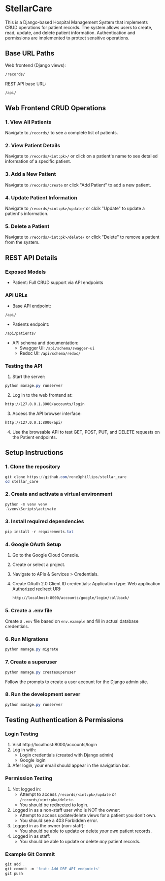 # StellarCare

This is a Django-based Hospital Management System that implements CRUD operations for patient records. The system allows users to create, read, update, and delete patient information. Authentication and permissions are implemented to protect sensitive operations.


## Base URL Paths

Web frontend (Django views):
```bash
/records/
```

REST API base URL:
```bash
/api/
```

## Web Frontend CRUD Operations

### 1. View All Patients
Navigate to `/records/` to see a complete list of patients.

### 2. View Patient Details
Navigate to `/records/<int:pk>/` or click on a patient's name to see detailed information of a specific patient.

### 3. Add a New Patient
Navigate to `/records/create` or click "Add Patient" to add a new patient.

### 4. Update Patient Information
Navigate to `/records/<int:pk>/update/` or clcik "Update" to update a patient's information.

### 5. Delete a Patient
Navigate to `/records/<int:pk>/delete/` or click "Delete" to remove a patient from the system.

## REST API Details

### Exposed Models

- Patient: Full CRUD support via API endpoints

### API URLs

- Base API endpoint:
```bash
/api/
```

- Patients endpoint:
```bash
/api/patients/
```

- API schema and documentation:
    - Swagger UI: `/api/schema/swagger-ui`
    - Redoc UI: `/api/schema/redoc/`

### Testing the API

1. Start the server:
``` powershell
python manage.py runserver
```

2. Log in to the web frontend at:
``` bash
http://127.0.0.1.8000/accounts/login
```

3. Access the API browser interface:
```bash
http://127.0.0.1:8000/api/
```

4. Use the browsable API to test GET, POST, PUT, and DELETE requests on the Patient endpoints.

## Setup Instructions

### 1. Clone the repository 
```powershell
git clone https://github.com/rene3phillips/stellar_care
cd stellar_care
```

### 2. Create and activate a virtual environment
```powershell
python -m venv venv
.\venv\Scripts\activate
```

### 3. Install required dependencies
```powershell
pip install -r requirements.txt
```

### 4. Google OAuth Setup

1. Go to the Google Cloud Console.
2. Create or select a project.
3. Navigate to APIs & Services > Credentials.
4. Create OAuth 2.0 Client ID credentials:
    Application type: Web application
    Authorized redirect URI:

    ```bash
    http://localhost:8000/accounts/google/login/callback/
    ```
### 5. Create a .env file 
Create a `.env` file based on `env.example` and fill in actual database credentials. 

### 6. Run Migrations
```powershell
python manage.py migrate
```

### 7. Create a superuser
```powershell
python manage.py createsuperuser
```
Follow the prompts to create a user account for the Django admin site.

### 8. Run the development server
```powershell
python manage.py runserver
```

## Testing Authentication & Permissions
### Login Testing
1. Visit http://localhost:8000/accounts/login
2. Log in with:  
    - Login credentials (created with Django admin)
    - Google login
3. Afer login, your email should appear in the navigation bar.

### Permission Testing
1. Not logged in:  
    - Attempt to access `/records/<int:pk>/update` or `/records/<int:pk>/delete`.
    - You should be redirected to login.
2. Logged in as a non-staff user who is NOT the owner:  
    - Attempt to access update/delete views for a patient you don't own.
    - You should see a 403 Forbidden error.
3. Logged in as the owner (non-staff):
    - You should be able to update or delete *your own* patient records.
3. Logged in as staff:  
    - You should be able to update or delete *any* patient records. 

### Example Git Commit
``` powershell
git add .
git commit -m 'feat: Add DRF API endpoints'
git push
```